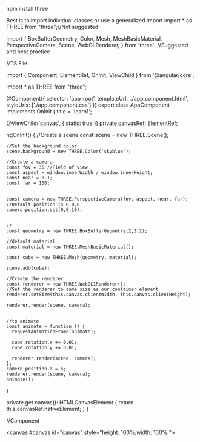 npm install three

Best is to import individual classes or use a generalized import 
import * as THREE from "three";//Not suggested

  import {
  BoxBufferGeometry,
  Color,
  Mesh,
  MeshBasicMaterial,
  PerspectiveCamera,
  Scene,
  WebGLRenderer,
} from 'three';    //Suggested and best practice

//TS File

import { Component, ElementRef, OnInit, ViewChild } from '@angular/core';

import * as THREE from "three";

@Component({
  selector: 'app-root',
  templateUrl: './app.component.html',
  styleUrls: ['./app.component.css']
})
export class AppComponent implements OnInit {
  title = 'learn1';

  
  @ViewChild('canvas', { static: true })
  private canvasRef: ElementRef;


  ngOnInit() {
    //Create a scene
    const scene = new THREE.Scene();

    //Set the background color
    scene.background = new THREE.Color('skyblue');
    
    //Create a camera
    const fov = 35 //Field of view
    const aspect = window.innerWidth / window.innerHeight;
    const near = 0.1;
    const far = 100;


    const camera = new THREE.PerspectiveCamera(fov, aspect, near, far);
    //Default position is 0,0,0
    camera.position.set(0,0,10);


    //
    const geometry = new THREE.BoxBufferGeometry(2,2,2);

    //default material
    const material = new THREE.MeshBasicMaterial();

    const cube = new THREE.Mesh(geometry, material);

    scene.add(cube);

    //Create the renderer
    const renderer = new THREE.WebGL1Renderer();
    //Set the renderer to same size as our container element
    renderer.setSize(this.canvas.clientWidth, this.canvas.clientHeight);

    renderer.render(scene, camera);
    

    //to animate
    const animate = function () {
      requestAnimationFrame(animate);

      cube.rotation.x += 0.01;
      cube.rotation.y += 0.01;

      renderer.render(scene, camera);
    };
    camera.position.z = 5;
    renderer.render(scene, camera);
    animate();
  }

  private get canvas(): HTMLCanvasElement {
    return this.canvasRef.nativeElement;
  }
}

//Component

<canvas #canvas id="canvas" style="height: 100%;width: 100%;"></canvas>

